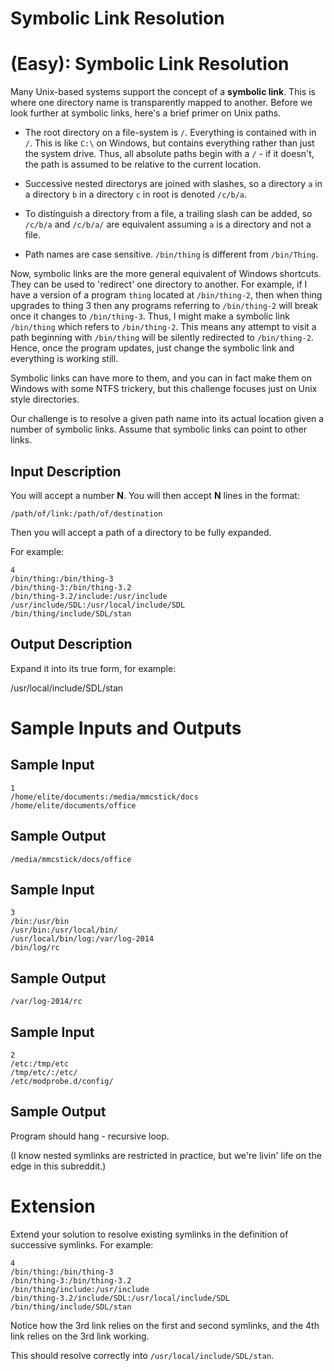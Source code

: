 # Symbolic Link Resolution
<div class="md"><h1><a href="#EasyIcon"></a> <strong>(Easy)</strong>: Symbolic Link Resolution</h1>
<p>Many Unix-based systems support the concept of a <strong>symbolic link</strong>. This is where one directory name is transparently mapped to another. Before we look further at symbolic links, here's a brief primer on Unix paths.</p>
<ul>
<li><p>The root directory on a file-system is <code>/</code>. Everything is contained with in <code>/</code>. This is like <code>C:\</code> on Windows, but contains everything rather than just the system drive. Thus, all absolute paths begin with a <code>/</code> - if it doesn't, the path is assumed to be relative to the current location.</p></li>
<li><p>Successive nested directorys are joined with slashes, so a directory <code>a</code> in a directory <code>b</code> in a directory <code>c</code> in root is denoted <code>/c/b/a</code>.</p></li>
<li><p>To distinguish a directory from a file, a trailing slash can be added, so <code>/c/b/a</code> and <code>/c/b/a/</code> are equivalent assuming <code>a</code> is a directory and not a file.</p></li>
<li><p>Path names are case sensitive. <code>/bin/thing</code> is different from <code>/bin/Thing</code>.</p></li>
</ul>
<p>Now, symbolic links are the more general equivalent of Windows shortcuts. They can be used to 'redirect' one directory to another. For example, if I have a version of a program <code>thing</code> located at <code>/bin/thing-2</code>, then when thing upgrades to thing 3 then any programs referring to <code>/bin/thing-2</code> will break once it changes to <code>/bin/thing-3</code>. Thus, I might make a symbolic link <code>/bin/thing</code> which refers to <code>/bin/thing-2</code>. This means any attempt to visit a path beginning with <code>/bin/thing</code> will be silently redirected to <code>/bin/thing-2</code>. Hence, once the program updates, just change the symbolic link and everything is working still.</p>
<p>Symbolic links can have more to them, and you can in fact make them on Windows with some NTFS trickery, but this challenge focuses just on Unix style directories.</p>
<p>Our challenge is to resolve a given path name into its actual location given a number of symbolic links. Assume that symbolic links can point to other links.</p>
<h2>Input Description</h2>
<p>You will accept a number <strong>N</strong>. You will then accept <strong>N</strong> lines in the format:</p>
<pre><code>/path/of/link:/path/of/destination
</code></pre>
<p>Then you will accept a path of a directory to be fully expanded.</p>
<p>For example:</p>
<pre><code>4
/bin/thing:/bin/thing-3
/bin/thing-3:/bin/thing-3.2
/bin/thing-3.2/include:/usr/include
/usr/include/SDL:/usr/local/include/SDL
/bin/thing/include/SDL/stan
</code></pre>
<h2>Output Description</h2>
<p>Expand it into its true form, for example:</p>
<p>/usr/local/include/SDL/stan</p>
<h1>Sample Inputs and Outputs</h1>
<h2>Sample Input</h2>
<pre><code>1
/home/elite/documents:/media/mmcstick/docs
/home/elite/documents/office
</code></pre>
<h2>Sample Output</h2>
<pre><code>/media/mmcstick/docs/office
</code></pre>
<h2>Sample Input</h2>
<pre><code>3
/bin:/usr/bin
/usr/bin:/usr/local/bin/
/usr/local/bin/log:/var/log-2014
/bin/log/rc
</code></pre>
<h2>Sample Output</h2>
<pre><code>/var/log-2014/rc
</code></pre>
<h2>Sample Input</h2>
<pre><code>2
/etc:/tmp/etc
/tmp/etc/:/etc/
/etc/modprobe.d/config/
</code></pre>
<h2>Sample Output</h2>
<p>Program should hang - recursive loop.</p>
<p>(I know nested symlinks are restricted in practice, but we're livin' life on the edge in this subreddit.)</p>
<h1>Extension</h1>
<p>Extend your solution to resolve existing symlinks in the definition of successive symlinks. For example:</p>
<pre><code>4
/bin/thing:/bin/thing-3
/bin/thing-3:/bin/thing-3.2
/bin/thing/include:/usr/include
/bin/thing-3.2/include/SDL:/usr/local/include/SDL
/bin/thing/include/SDL/stan
</code></pre>
<p>Notice how the 3rd link relies on the first and second symlinks, and the 4th link relies on the 3rd link working.</p>
<p>This should resolve correctly into <code>/usr/local/include/SDL/stan</code>.</p>
</div>
